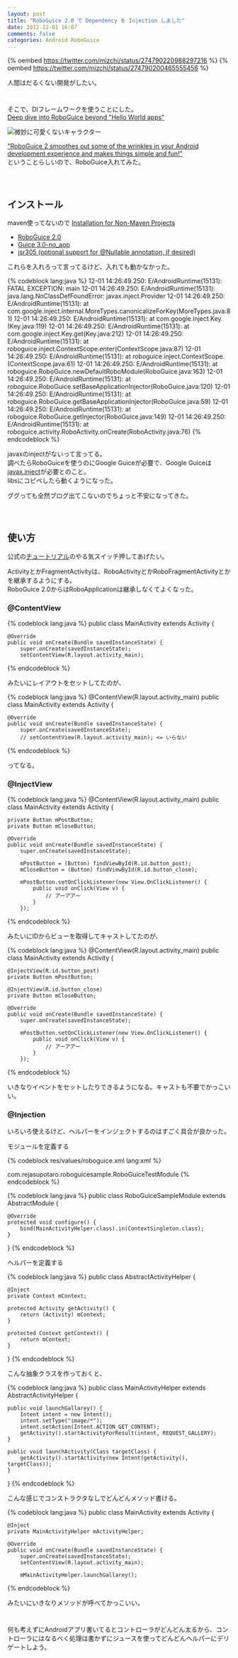 ```yaml
---
layout: post
title: "RoboGuice 2.0 で Dependency を Injection しました"
date: 2012-12-01 16:07
comments: false
categories: Android RoboGuice
---
```


{% oembed https://twitter.com/mizchi/status/274790220988297216 %}
{% oembed https://twitter.com/mizchi/status/274790200465555456 %}

人間はだるくない開発がしたい。  
　  
　  
そこで、DIフレームワークを使うことにした。  
[Deep dive into RoboGuice beyond "Hello World apps"](http://www.blog.project13.pl/wp-content/uploads/2011/12/presentation.html#slide1)  

![微妙に可愛くないキャラクター](http://dl.dropbox.com/u/54255753/blog/201212/roboguice.png)

["RoboGuice 2 smoothes out some of the wrinkles in your Android development experience and makes things simple and fun!"](http://code.google.com/p/roboguice/)  
ということらしいので、RoboGuice入れてみた。  
　  
　  
## インストール

maven使ってないので [Installation for Non-Maven Projects](http://code.google.com/p/roboguice/wiki/InstallationNonMaven)  

- [RoboGuice 2.0](http://repo1.maven.org/maven2/org/roboguice/roboguice/)
- [Guice 3.0-no_aop](http://repo1.maven.org/maven2/com/google/inject/guice/)
- [jsr305 (optional support for @Nullable annotation, if desired)](http://repo1.maven.org/maven2/com/google/code/findbugs/jsr305/)

これらを入れろって言ってるけど、入れても動かなかった。  

{% codeblock lang:java %}
12-01 14:26:49.250: E/AndroidRuntime(15131): FATAL EXCEPTION: main
12-01 14:26:49.250: E/AndroidRuntime(15131): java.lang.NoClassDefFoundError: javax.inject.Provider
12-01 14:26:49.250: E/AndroidRuntime(15131):  at com.google.inject.internal.MoreTypes.canonicalizeForKey(MoreTypes.java:81)
12-01 14:26:49.250: E/AndroidRuntime(15131):  at com.google.inject.Key.<init>(Key.java:119)
12-01 14:26:49.250: E/AndroidRuntime(15131):  at com.google.inject.Key.get(Key.java:212)
12-01 14:26:49.250: E/AndroidRuntime(15131):  at roboguice.inject.ContextScope.enter(ContextScope.java:87)
12-01 14:26:49.250: E/AndroidRuntime(15131):  at roboguice.inject.ContextScope.<init>(ContextScope.java:61)
12-01 14:26:49.250: E/AndroidRuntime(15131):  at roboguice.RoboGuice.newDefaultRoboModule(RoboGuice.java:163)
12-01 14:26:49.250: E/AndroidRuntime(15131):  at roboguice.RoboGuice.setBaseApplicationInjector(RoboGuice.java:120)
12-01 14:26:49.250: E/AndroidRuntime(15131):  at roboguice.RoboGuice.getBaseApplicationInjector(RoboGuice.java:59)
12-01 14:26:49.250: E/AndroidRuntime(15131):  at roboguice.RoboGuice.getInjector(RoboGuice.java:149)
12-01 14:26:49.250: E/AndroidRuntime(15131):  at roboguice.activity.RoboActivity.onCreate(RoboActivity.java:76)
{% endcodeblock %}

javaxのinjectがないって言ってる。  
調べたらRoboGuiceを使うのにGoogle Guiceが必要で、Google Guiceは[javax.inject](http://code.google.com/p/atinject/downloads/list)が必要とのこと。  
libsにコピペしたら動くようになった。  

ググっても全然ブログ出てこないのでちょっと不安になってきた。  
　  
　  
## 使い方

公式の[チュートリアル](http://code.google.com/p/roboguice/wiki/InjectView)のやる気スイッチ押してあげたい。  

ActivityとかFragmentActivityは、RoboActivityとかRoboFragmentActivityとかを継承するようにする。  
RoboGuice 2.0からはRoboApplicationは継承しなくてよくなった。  

### @ContentView

{% codeblock lang:java %}
public class MainActivity extends Activity {

    @Override
    public void onCreate(Bundle savedInstanceState) {
        super.onCreate(savedInstanceState);
        setContentView(R.layout.activity_main);
{% endcodeblock %}

みたいにレイアウトをセットしてたのが、  

{% codeblock lang:java %}
@ContentView(R.layout.activity_main)
public class MainActivity extends Activity {
    
    @Override
    public void onCreate(Bundle savedInstanceState) {
        super.onCreate(savedInstanceState);
        // setContentView(R.layout.activity_main); <= いらない
{% endcodeblock %}

ってなる。  

### @InjectView

{% codeblock lang:java %}
@ContentView(R.layout.activity_main)
public class MainActivity extends Activity {
    
    private Button mPostButton;
    private Button mCloseButton;
    
    @Override
    public void onCreate(Bundle savedInstanceState) {
        super.onCreate(savedInstanceState);
        
        mPostButton = (Button) findViewById(R.id.button_post);
        mCloseButton = (Button) findViewById(R.id.button_close);
        
        mPostButton.setOnClickListener(new View.OnClickListener() {
            public void onClick(View v) {
                // アーアアー
            }
        });
{% endcodeblock %}

みたいにIDからビューを取得してキャストしてたのが、  

{% codeblock lang:java %}
@ContentView(R.layout.activity_main)
public class MainActivity extends Activity {
    
    @InjectView(R.id.button_post)
    private Button mPostButton;
    
    @InjectView(R.id.button_close)
    private Button mCloseButton;
    
    @Override
    public void onCreate(Bundle savedInstanceState) {
        super.onCreate(savedInstanceState);
        
        mPostButton.setOnClickListener(new View.OnClickListener() {
            public void onClick(View v) {
                // アーアアー
            }
        });
{% endcodeblock %}

いきなりイベントをセットしたりできるようになる。キャストも不要でかっこいい。  

### @Injection

いろいろ使えるけど、ヘルパーをインジェクトするのはすごく具合が良かった。  

モジュールを定義する  

{% codeblock res/values/roboguice.xml lang:xml %}
<?xml version="1.0" encoding="utf-8"?>
<resources>
    <string-array name="roboguice_modules">
        <item>com.rejasupotaro.roboguicesample.RoboGuiceTestModule</item>
    </string-array>
</resources>
{% endcodeblock %}

{% codeblock lang:java %}
public class RoboGuiceSampleModule extends AbstractModule {

    @Override
    protected void configure() {
        bind(MainActivityHelper.class).in(ContextSingleton.class);
    }

}
{% endcodeblock %}

ヘルパーを定義する  

{% codeblock lang:java %}
public class AbstractActivityHelper {

    @Inject
    private Context mContext;

    protected Activity getActivity() {
        return (Activity) mContext;
    }

    protected Context getContext() {
        return mContext;
    }
}
{% endcodeblock %}

こんな抽象クラスを作っておくと、

{% codeblock lang:java %}
public class MainActivityHelper extends AbstractActivityHelper {

    public void launchGallarey() {
        Intent intent = new Intent();
        intent.setType("image/*");
        intent.setAction(Intent.ACTION_GET_CONTENT);
        getActivity().startActivityForResult(intent, REQUEST_GALLERY);
    }

    public void launchActivity(Class targetClass) {
        getActivity().startActivity(new Intent(getActivity(), targetClass));
    }
}
{% endcodeblock %}

こんな感じでコンストラクタなしでどんどんメソッド書ける。  

{% codeblock lang:java %}
public class MainActivity extends Activity {
    
    @Inject
    private MainActivityHelper mActivityHelper;
    
    @Override
    public void onCreate(Bundle savedInstanceState) {
        super.onCreate(savedInstanceState);
        setContentView(R.layout.activity_main);
        
        mMainActivityHelper.launchGallarey();
{% endcodeblock %}

みたいにいきなりメソッドが呼べてかっこいい。  
　  
　  
何も考えずにAndroidアプリ書いてるとコントローラがどんどん太るから、コントローラにはなるべく処理は書かずにジュースを使ってどんどんヘルパーにデリゲートしよう。  
